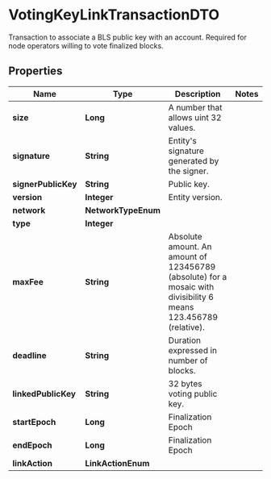 

# VotingKeyLinkTransactionDTO

Transaction to associate a BLS public key with an account. Required for node operators willing to vote finalized blocks. 

## Properties

| Name | Type | Description | Notes |
|------------ | ------------- | ------------- | -------------|
|**size** | **Long** | A number that allows uint 32 values. |  |
|**signature** | **String** | Entity&#39;s signature generated by the signer. |  |
|**signerPublicKey** | **String** | Public key. |  |
|**version** | **Integer** | Entity version. |  |
|**network** | **NetworkTypeEnum** |  |  |
|**type** | **Integer** |  |  |
|**maxFee** | **String** | Absolute amount. An amount of 123456789 (absolute) for a mosaic with divisibility 6 means 123.456789 (relative). |  |
|**deadline** | **String** | Duration expressed in number of blocks. |  |
|**linkedPublicKey** | **String** | 32 bytes voting public key. |  |
|**startEpoch** | **Long** | Finalization Epoch |  |
|**endEpoch** | **Long** | Finalization Epoch |  |
|**linkAction** | **LinkActionEnum** |  |  |



